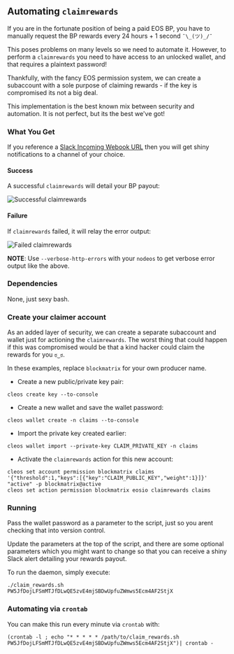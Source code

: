 ## Automating `claimrewards`

If you are in the fortunate position of being a paid EOS BP, you have to manually request the BP rewards every 24 hours + 1 second `¯\_(ツ)_/¯`

This poses problems on many levels so we need to automate it. However, to perform a `claimrewards` you need to have access to an unlocked wallet, and that requires a plaintext password!

Thankfully, with the fancy EOS permission system, we can create a subaccount with a sole purpose of claiming rewards - if the key is compromised its not a big deal.

This implementation is the best known mix between security and automation. It is not perfect, but its the best we've got!

### What You Get

If you reference a [Slack Incoming Webook URL](https://slack.com/apps/A0F7XDUAZ-incoming-webhooks) then you will get shiny notifications to a channel of your choice.

#### Success

A successful `claimrewards` will detail your BP payout:

![Successful claimrewards](https://blockmatrix.network/assets/img/github/claim-rewards-success.png)

#### Failure

If `claimrewards` failed, it will relay the error output:

![Failed claimrewards](https://blockmatrix.network/assets/img/github/claim-rewards-fail.png)

**NOTE**: Use `--verbose-http-errors` with your `nodeos` to get verbose error output like the above.

### Dependencies

None, just sexy bash.

### Create your claimer account

As an added layer of security, we can create a separate subaccount and wallet just for actioning the `claimrewards`. The worst thing that could happen if this was compromised would be that a kind hacker could claim the rewards for you `ಠ‿ಠ`.

In these examples, replace `blockmatrix` for your own producer name.

- Create a new public/private key pair:

```
cleos create key --to-console
```

- Create a new wallet and save the wallet password:

```
cleos wallet create -n claims --to-console
```

- Import the private key created earlier:

```
cleos wallet import --private-key CLAIM_PRIVATE_KEY -n claims
```

- Activate the `claimrewards` action for this new account:

```
cleos set account permission blockmatrix claims '{"threshold":1,"keys":[{"key":"CLAIM_PUBLIC_KEY","weight":1}]}' "active" -p blockmatrix@active
cleos set action permission blockmatrix eosio claimrewards claims
```

### Running

Pass the wallet password as a parameter to the script, just so you arent checking that into version control.

Update the parameters at the top of the script, and there are some optional parameters which you might want to change so that you can receive a shiny Slack alert detailing your rewards payout.

To run the daemon, simply execute:

```
./claim_rewards.sh PW5JfDojLFSmMTJfDLwQE5zvE4mjSBDwUpfuZWmws5Ecm4AF2StjX
```

### Automating via `crontab`

You can make this run every minute via `crontab` with:

```
(crontab -l ; echo "* * * * * /path/to/claim_rewards.sh PW5JfDojLFSmMTJfDLwQE5zvE4mjSBDwUpfuZWmws5Ecm4AF2StjX")| crontab -
```
